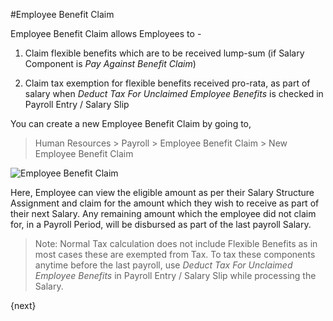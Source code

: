 <!-- add-breadcrumbs -->
#Employee Benefit Claim

Employee Benefit Claim allows Employees to -

 1. Claim flexible benefits which are to be received lump-sum (if Salary Component is _Pay Against Benefit Claim_)
 
 2. Claim tax exemption for flexible benefits received pro-rata, as part of salary when _Deduct Tax For Unclaimed Employee Benefits_ is checked in Payroll Entry / Salary Slip

You can create a new Employee Benefit Claim by going to,
> Human Resources > Payroll > Employee Benefit Claim > New Employee Benefit Claim

<img class="screenshot" alt="Employee Benefit Claim" src="{{docs_base_url}}/assets/img/human-resources/employee-benefit-claim.png">

Here, Employee can view the eligible amount as per their Salary Structure Assignment and claim for the amount which they wish to receive as part of their next Salary. Any remaining amount which the employee did not claim for, in a Payroll Period, will be disbursed as part of the last payroll Salary.

> Note: Normal Tax calculation does not include Flexible Benefits as in most cases these are exempted from Tax. To tax these components anytime before the last payroll, use _Deduct Tax For Unclaimed Employee Benefits_ in Payroll Entry / Salary Slip while processing the Salary.

{next}
